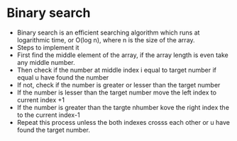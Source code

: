 # Binary search

- Binary search is an efficient searching algorithm which runs at logarithmic time, or O(log n), where n is the size of the array.
- Steps to implement it
- First find the middle element of the array, if the array length is even take any middle number.
- Then check if the number at middle index i equal to target number if equal u have found the number
- If not, check if the number is greater or lesser than the target number
- If the number is lesser than the target number move the left index to current index +1
- If the number is greater than the targte nhumber kove the right index the to the current index-1
- Repeat this process unless the both indexes crosss each other or u have found the target number.
